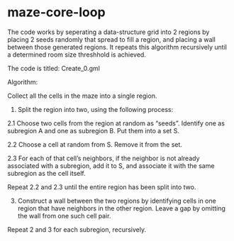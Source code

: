 # maze-core-loop

The code works by seperating a data-structure grid into 2 regions by placing 2 seeds randomly that spread to fill a region, and placing a wall between those generated regions. It repeats this algorithm recursively until a determined room size threshhold is achieved.

The code is titled: Create_0.gml

Algorithm:

Collect all the cells in the maze into a single region.

1. Split the region into two, using the following process:

2.1 Choose two cells from the region at random as “seeds”. Identify one as subregion A and one as subregion B. Put them into a set S.

 2.2 Choose a cell at random from S. Remove it from the set.

 2.3 For each of that cell’s neighbors, if the neighbor is not already associated with a subregion, 
add it to S, and associate it with the same subregion as the cell itself.


Repeat 2.2 and 2.3 until the entire region has been split into two.

3. Construct a wall between the two regions by identifying cells in one region that have neighbors in the other region. 
Leave a gap by omitting the wall from one such cell pair.

Repeat 2 and 3 for each subregion, recursively.
